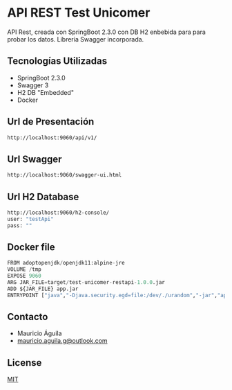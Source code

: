 # API REST Test Unicomer

API Rest, creada con SpringBoot 2.3.0 con DB H2 enbebida para para probar los datos. Libreria Swagger incorporada.

## Tecnologías Utilizadas

* SpringBoot 2.3.0
* Swagger 3
* H2 DB "Embedded"
* Docker

## Url de Presentación
```bash
http://localhost:9060/api/v1/
```

## Url Swagger
```bash
http://localhost:9060/swagger-ui.html
```

## Url H2 Database
```bash
http://localhost:9060/h2-console/
user: "testApi"
pass: ""
```
## Docker file

```python
FROM adoptopenjdk/openjdk11:alpine-jre
VOLUME /tmp
EXPOSE 9060
ARG JAR_FILE=target/test-unicomer-restapi-1.0.0.jar
ADD ${JAR_FILE} app.jar
ENTRYPOINT ["java","-Djava.security.egd=file:/dev/./urandom","-jar","app.jar"]
```
## Contacto
* Mauricio Águila
* mauricio.aguila.g@outlook.com

## License
[MIT](https://choosealicense.com/licenses/mit/)
